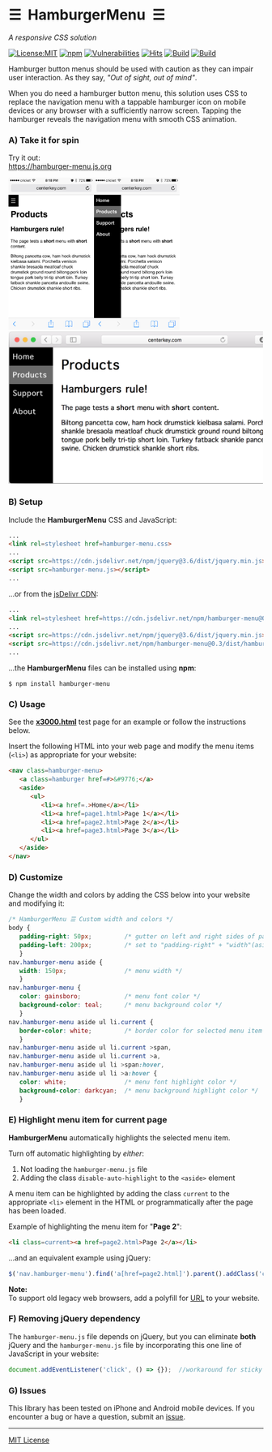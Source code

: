 # &#9776;&nbsp; HamburgerMenu &nbsp;&#9776;
_A responsive CSS solution_

[![License:MIT](https://img.shields.io/badge/License-MIT-blue.svg)](https://github.com/center-key/hamburger-menu/blob/master/LICENSE.txt)
[![npm](https://img.shields.io/npm/v/hamburger-menu.svg)](https://www.npmjs.com/package/hamburger-menu)
[![Vulnerabilities](https://snyk.io/test/github/center-key/hamburger-menu/badge.svg)](https://snyk.io/test/github/center-key/hamburger-menu)
[![Hits](https://data.jsdelivr.com/v1/package/npm/hamburger-menu/badge?style=rounded)](https://www.jsdelivr.com/package/npm/hamburger-menu)
[![Build](https://travis-ci.org/center-key/hamburger-menu.svg)](https://travis-ci.org/center-key/hamburger-menu)
[![Build](https://github.com/center-key/hamburger-menu/workflows/build/badge.svg)](https://github.com/center-key/hamburger-menu/actions?query=workflow%3Abuild)

Hamburger button menus should be used with caution as they can impair user interaction.
As they say, *"Out of sight, out of mind"*.

When you do need a hamburger button menu, this solution uses CSS to replace the navigation menu
with a tappable hamburger icon on mobile devices or any browser with a sufficiently narrow screen.
Tapping the hamburger reveals the navigation menu with smooth CSS animation.

### A) Take it for spin
Try it out:<br>
https://hamburger-menu.js.org

<kbd><img src=https://raw.githubusercontent.com/center-key/hamburger-menu/master/screenshots/mobile-hamburger.png height=300 alt=screenshot align=left></kbd>
<kbd><img src=https://raw.githubusercontent.com/center-key/hamburger-menu/master/screenshots/mobile-menu.png      height=300 alt=screenshot></kbd>
<kbd><img src=https://raw.githubusercontent.com/center-key/hamburger-menu/master/screenshots/desktop-menu.png     height=300 alt=screenshot></kbd>

### B) Setup
Include the **HamburgerMenu** CSS and JavaScript:
```html
...
<link rel=stylesheet href=hamburger-menu.css>
...
<script src=https://cdn.jsdelivr.net/npm/jquery@3.6/dist/jquery.min.js></script>
<script src=hamburger-menu.js></script>
...
```
...or from the [jsDelivr CDN](https://www.jsdelivr.com/package/npm/hamburger-menu):
```html
...
<link rel=stylesheet href=https://cdn.jsdelivr.net/npm/hamburger-menu@0.3/dist/hamburger-menu.min.css>
...
<script src=https://cdn.jsdelivr.net/npm/jquery@3.6/dist/jquery.min.js></script>
<script src=https://cdn.jsdelivr.net/npm/hamburger-menu@0.3/dist/hamburger-menu.min.js></script>
...
```

...the **HamburgerMenu** files can be installed using **npm**:
```terminal
$ npm install hamburger-menu
```

### C) Usage
See the
[**x3000.html**](https://github.com/center-key/hamburger-menu/blob/master/spec/multipage/products/x3000.html)
test page for an example or follow the instructions below.

Insert the following HTML into your web page and modify the menu items (`<li>`) as appropriate
for your website:
```html
<nav class=hamburger-menu>
   <a class=hamburger href=#>&#9776;</a>
   <aside>
      <ul>
         <li><a href=.>Home</a></li>
         <li><a href=page1.html>Page 1</a></li>
         <li><a href=page2.html>Page 2</a></li>
         <li><a href=page3.html>Page 3</a></li>
      </ul>
   </aside>
</nav>
````

### D) Customize
Change the width and colors by adding the CSS below into your website and modifying it:
```css
/* HamburgerMenu ☰ Custom width and colors */
body {
   padding-right: 50px;         /* gutter on left and right sides of page */
   padding-left: 200px;         /* set to "padding-right" + "width"(aside) */
   }
nav.hamburger-menu aside {
   width: 150px;                /* menu width */
   }
nav.hamburger-menu {
   color: gainsboro;            /* menu font color */
   background-color: teal;      /* menu background color */
   }
nav.hamburger-menu aside ul li.current {
   border-color: white;         /* border color for selected menu item */
   }
nav.hamburger-menu aside ul li.current >span,
nav.hamburger-menu aside ul li.current >a,
nav.hamburger-menu aside ul li >span:hover,
nav.hamburger-menu aside ul li >a:hover {
   color: white;                /* menu font highlight color */
   background-color: darkcyan;  /* menu background highlight color */
   }
```

### E) Highlight menu item for current page
**HamburgerMenu** automatically highlights the selected menu item.

Turn off automatic highlighting by *either*:
1. Not loading the `hamburger-menu.js` file
1. Adding the class `disable-auto-highlight` to the `<aside>` element

A menu item can be highlighted by adding the class `current` to the appropriate `<li>` element in
the HTML or programmatically after the page has been loaded.

Example of highlighting the menu item for "**Page 2**":
```html
<li class=current><a href=page2.html>Page 2</a></li>
````

...and an equivalent example using jQuery:
```javascript
$('nav.hamburger-menu').find('a[href=page2.html]').parent().addClass('current');
````

**Note:**<br>
To support old legacy web browsers, add a polyfill for
[URL](https://www.npmjs.com/package/url-polyfill)
to your website.

### F) Removing jQuery dependency
The `hamburger-menu.js` file depends on jQuery, but you can eliminate **both** jQuery
and the `hamburger-menu.js` file by incorporating this one line of JavaScript in your website:
```javascript
document.addEventListener('click', () => {});  //workaround for sticky hover on mobile
```

### G) Issues
This library has been tested on iPhone and Android mobile devices.
If you encounter a bug or have a question, submit an
[issue](https://github.com/center-key/hamburger-menu/issues).

---
[MIT License](LICENSE.txt)
